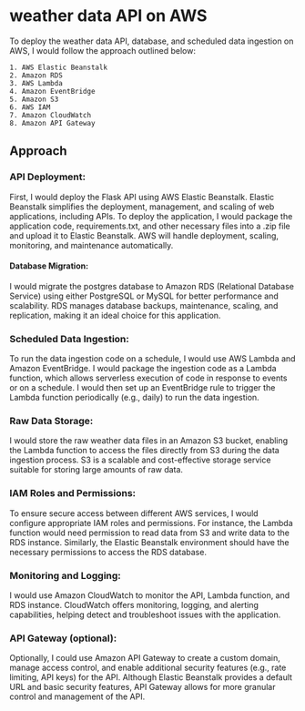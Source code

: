 # weather data API on AWS

To deploy the weather data API, database, and scheduled data ingestion on AWS, I would follow the approach outlined below:

	1. AWS Elastic Beanstalk
	2. Amazon RDS
	3. AWS Lambda
	4. Amazon EventBridge
	5. Amazon S3
	6. AWS IAM
	7. Amazon CloudWatch
	8. Amazon API Gateway


## Approach

### API Deployment: 

First, I would deploy the Flask API using AWS Elastic Beanstalk. Elastic Beanstalk simplifies the deployment, management, and scaling of web applications, including APIs. To deploy the application, I would package the application code, requirements.txt, and other necessary files into a .zip file and upload it to Elastic Beanstalk. AWS will handle deployment, scaling, monitoring, and maintenance automatically.

#### Database Migration: 

I would migrate the postgres database to Amazon RDS (Relational Database Service) using either PostgreSQL or MySQL for better performance and scalability. RDS manages database backups, maintenance, scaling, and replication, making it an ideal choice for this application.

### Scheduled Data Ingestion: 

To run the data ingestion code on a schedule, I would use AWS Lambda and Amazon EventBridge. I would package the ingestion code as a Lambda function, which allows serverless execution of code in response to events or on a schedule. I would then set up an EventBridge rule to trigger the Lambda function periodically (e.g., daily) to run the data ingestion.

### Raw Data Storage: 

I would store the raw weather data files in an Amazon S3 bucket, enabling the Lambda function to access the files directly from S3 during the data ingestion process. S3 is a scalable and cost-effective storage service suitable for storing large amounts of raw data.

### IAM Roles and Permissions: 

To ensure secure access between different AWS services, I would configure appropriate IAM roles and permissions. For instance, the Lambda function would need permission to read data from S3 and write data to the RDS instance. Similarly, the Elastic Beanstalk environment should have the necessary permissions to access the RDS database.

### Monitoring and Logging: 

I would use Amazon CloudWatch to monitor the API, Lambda function, and RDS instance. CloudWatch offers monitoring, logging, and alerting capabilities, helping detect and troubleshoot issues with the application.

### API Gateway (optional): 

Optionally, I could use Amazon API Gateway to create a custom domain, manage access control, and enable additional security features (e.g., rate limiting, API keys) for the API. Although Elastic Beanstalk provides a default URL and basic security features, API Gateway allows for more granular control and management of the API.
